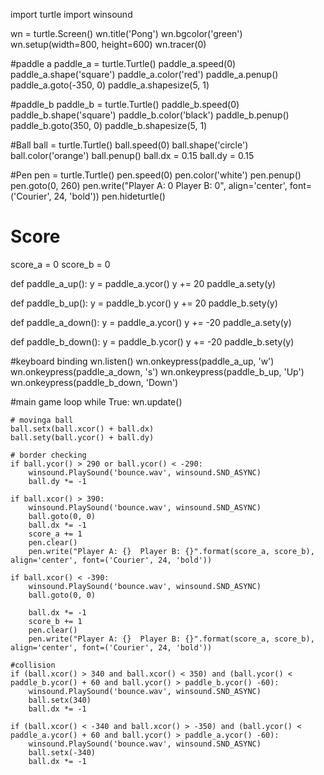import turtle
import winsound

wn = turtle.Screen()
wn.title('Pong')
wn.bgcolor('green')
wn.setup(width=800, height=600)
wn.tracer(0)

#paddle a
paddle_a = turtle.Turtle()
paddle_a.speed(0)
paddle_a.shape('square')
paddle_a.color('red')
paddle_a.penup()
paddle_a.goto(-350, 0)
paddle_a.shapesize(5, 1)

#paddle_b
paddle_b = turtle.Turtle()
paddle_b.speed(0)
paddle_b.shape('square')
paddle_b.color('black')
paddle_b.penup()
paddle_b.goto(350, 0)
paddle_b.shapesize(5, 1)

#Ball
ball = turtle.Turtle()
ball.speed(0)
ball.shape('circle')
ball.color('orange')
ball.penup()
ball.dx = 0.15
ball.dy = 0.15

#Pen
pen = turtle.Turtle()
pen.speed(0)
pen.color('white')
pen.penup()
pen.goto(0, 260)
pen.write("Player A: 0  Player B: 0", align='center', font=('Courier', 24, 'bold'))
pen.hideturtle()

# Score
score_a = 0
score_b = 0

def paddle_a_up():
    y = paddle_a.ycor()
    y += 20
    paddle_a.sety(y)
    
def paddle_b_up():
    y = paddle_b.ycor()
    y += 20
    paddle_b.sety(y)
        
def paddle_a_down():
    y = paddle_a.ycor()
    y += -20
    paddle_a.sety(y)

def paddle_b_down():
    y = paddle_b.ycor()
    y += -20
    paddle_b.sety(y)

#keyboard binding
wn.listen()
wn.onkeypress(paddle_a_up, 'w')
wn.onkeypress(paddle_a_down, 's')
wn.onkeypress(paddle_b_up, 'Up')
wn.onkeypress(paddle_b_down, 'Down')


#main game loop
while True:
    wn.update()
    
    # movinga ball
    ball.setx(ball.xcor() + ball.dx)
    ball.sety(ball.ycor() + ball.dy)
    
    # border checking
    if ball.ycor() > 290 or ball.ycor() < -290:
        winsound.PlaySound('bounce.wav', winsound.SND_ASYNC)
        ball.dy *= -1
        
    if ball.xcor() > 390:
        winsound.PlaySound('bounce.wav', winsound.SND_ASYNC)
        ball.goto(0, 0)
        ball.dx *= -1
        score_a += 1
        pen.clear()
        pen.write("Player A: {}  Player B: {}".format(score_a, score_b), align='center', font=('Courier', 24, 'bold'))
        
    if ball.xcor() < -390:
        winsound.PlaySound('bounce.wav', winsound.SND_ASYNC)
        ball.goto(0, 0)
       
        ball.dx *= -1
        score_b += 1
        pen.clear()
        pen.write("Player A: {}  Player B: {}".format(score_a, score_b), align='center', font=('Courier', 24, 'bold'))
       
    #collision          
    if (ball.xcor() > 340 and ball.xcor() < 350) and (ball.ycor() < paddle_b.ycor() + 60 and ball.ycor() > paddle_b.ycor() -60):
        winsound.PlaySound('bounce.wav', winsound.SND_ASYNC)
        ball.setx(340)
        ball.dx *= -1

    if (ball.xcor() < -340 and ball.xcor() > -350) and (ball.ycor() < paddle_a.ycor() + 60 and ball.ycor() > paddle_a.ycor() -60):
        winsound.PlaySound('bounce.wav', winsound.SND_ASYNC)
        ball.setx(-340)
        ball.dx *= -1
        
